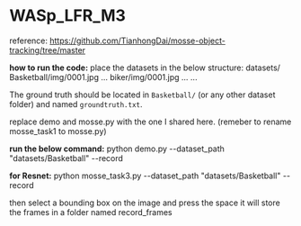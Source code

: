 # WASp_LFR_M3

reference:
https://github.com/TianhongDai/mosse-object-tracking/tree/master



**how to run the code:**
place the datasets in the below structure:
datasets/
    Basketball/img/0001.jpg ...
    biker/img/0001.jpg ...
    ...

The ground truth should be located in `Basketball/` (or any other dataset folder) and named `groundtruth.txt`.





replace demo and mosse.py with the one I shared here.
(remeber to rename mosse_task1 to mosse.py)



**run the below command:**
python demo.py --dataset_path "datasets/Basketball" --record 

**for Resnet:**
python mosse_task3.py --dataset_path "datasets/Basketball" --record 


then select a bounding box on the image and press the space
it will store the frames in a folder named record_frames
